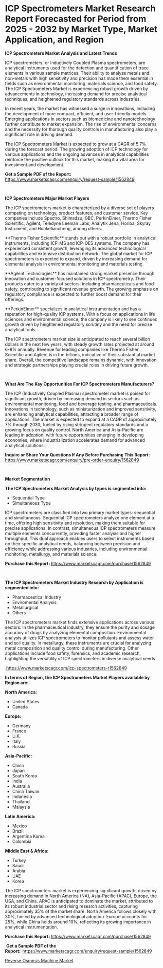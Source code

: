 <p><h1>ICP Spectrometers Market Research Report Forecasted for Period from 2025 -  2032 by Market Type, Market Application, and Region</h1></p><p><strong>ICP Spectrometers Market Analysis and Latest Trends</strong></p>
<p><p>ICP spectrometers, or Inductively Coupled Plasma spectrometers, are analytical instruments used for the detection and quantification of trace elements in various sample matrices. Their ability to analyze metals and non-metals with high sensitivity and precision has made them essential in fields such as environmental monitoring, materials science, and food safety. The ICP Spectrometers Market is experiencing robust growth driven by advancements in technology, increasing demand for precise analytical techniques, and heightened regulatory standards across industries.</p><p>In recent years, the market has witnessed a surge in innovations, including the development of more compact, efficient, and user-friendly models. Emerging applications in sectors such as biomedicine and nanotechnology further contribute to market expansion. The rise of environmental concerns and the necessity for thorough quality controls in manufacturing also play a significant role in driving demand.</p><p>The ICP Spectrometers Market is expected to grow at a CAGR of 5.7% during the forecast period. The growing adoption of ICP technology for various applications and the ongoing advances in analytical capabilities reinforce the positive outlook for this market, making it a vital area for investment and development.</p></p>
<p><strong>Get a Sample PDF of the Report:&nbsp;</strong> <a href="https://www.marketscagr.com/enquiry/request-sample/1562849?utm_campaign=1902&utm_medium=2&utm_source=Github&utm_content=ia&utm_term=16022025&utm_id=icp-spectrometers">https://www.marketscagr.com/enquiry/request-sample/1562849</a></p>
<p>&nbsp;</p>
<p><strong>ICP Spectrometers Major Market Players</strong></p>
<p><p>The ICP spectrometers market is characterized by a diverse set of players competing on technology, product features, and customer service. Key companies include Spectro, Shimadzu, GBC, PerkinElmer, Thermo Fisher Scientific, Agilent, Teledyne Leeman Labs, Analytik Jena, Horiba, Skyray Instrument, and Huaketiancheng, among others.</p><p>**Thermo Fisher Scientific** stands out with a robust portfolio in analytical instruments, including ICP-MS and ICP-OES systems. The company has experienced consistent growth, leveraging its advanced technological capabilities and extensive distribution network. The global market for ICP spectrometers is expected to expand, driven by increasing demand for elemental analysis in environmental monitoring and materials testing.</p><p>**Agilent Technologies** has maintained strong market presence through innovation and customer-focused solutions in ICP spectrometry. Their products cater to a variety of sectors, including pharmaceuticals and food safety, contributing to significant revenue growth. The growing emphasis on regulatory compliance is expected to further boost demand for their offerings.</p><p>**PerkinElmer** specializes in analytical instrumentation and has a reputation for high-quality ICP systems. With a focus on applications in life sciences and environmental science, the company is likely to see continued growth driven by heightened regulatory scrutiny and the need for precise analytical tools.</p><p>The ICP spectrometers market size is anticipated to reach several billion dollars in the next few years, with steady growth rates projected at around 6-8% annually. Revenue for leading companies like Thermo Fisher Scientific and Agilent is in the billions, indicative of their substantial market share. Overall, the competitive landscape remains dynamic, with innovation and strategic partnerships playing crucial roles in driving future growth.</p></p>
<p>&nbsp;</p>
<p><strong>What Are The Key Opportunities For ICP Spectrometers Manufacturers?</strong></p>
<p><p>The ICP (Inductively Coupled Plasma) spectrometer market is poised for significant growth, driven by increasing demand in sectors such as environmental monitoring, food and beverage testing, and pharmaceuticals. Innovations in technology, such as miniaturization and improved sensitivity, are enhancing analytical capabilities, attracting a broader range of applications. The market is expected to expand at a CAGR of approximately 7% through 2030, fueled by rising stringent regulatory standards and a growing focus on quality control. North America and Asia-Pacific are leading in adoption, with future opportunities emerging in developing economies, where industrialization accelerates demand for advanced analytical solutions.</p></p>
<p><strong>Inquire or Share Your Questions If Any Before Purchasing This Report:</strong> <a href="https://www.marketscagr.com/enquiry/pre-order-enquiry/1562849?utm_campaign=1902&utm_medium=2&utm_source=Github&utm_content=ia&utm_term=16022025&utm_id=icp-spectrometers">https://www.marketscagr.com/enquiry/pre-order-enquiry/1562849</a></p>
<p>&nbsp;</p>
<p><strong>Market Segmentation</strong></p>
<p><strong>The ICP Spectrometers Market Analysis by types is segmented into:</strong></p>
<p><ul><li>Sequential Type</li><li>Simultaneous Type</li></ul></p>
<p><p>ICP spectrometers are classified into two primary market types: sequential and simultaneous. Sequential ICP spectrometers analyze one element at a time, offering high sensitivity and resolution, making them suitable for precise applications. In contrast, simultaneous ICP spectrometers measure multiple elements concurrently, providing faster analysis and higher throughput. This dual approach enables users to select instruments based on their specific analytical needs, balancing between precision and efficiency while addressing various industries, including environmental monitoring, metallurgy, and materials science.</p></p>
<p><strong>Purchase this Report:&nbsp;</strong><a href="https://www.marketscagr.com/purchase/1562849?utm_campaign=1902&utm_medium=2&utm_source=Github&utm_content=ia&utm_term=16022025&utm_id=icp-spectrometers">https://www.marketscagr.com/purchase/1562849</a></p>
<p>&nbsp;</p>
<p><strong>The ICP Spectrometers Market Industry Research by Application is segmented into:</strong></p>
<p><ul><li>Pharmaceutical Industry</li><li>Enviromental Analysis</li><li>Metallurgical</li><li>Others</li></ul></p>
<p><p>The ICP spectrometers market finds extensive applications across various sectors. In the pharmaceutical industry, they ensure the purity and dosage accuracy of drugs by analyzing elemental composition. Environmental analysis utilizes ICP spectrometers to monitor pollutants and assess water and soil quality. In metallurgy, these instruments are crucial for analyzing metal composition and quality control during manufacturing. Other applications include food safety, forensics, and academic research, highlighting the versatility of ICP spectrometers in diverse analytical needs.</p></p>
<p><a href="https://www.marketscagr.com/icp-spectrometers-r1562849?utm_campaign=1902&utm_medium=2&utm_source=Github&utm_content=ia&utm_term=16022025&utm_id=icp-spectrometers">&nbsp;https://www.marketscagr.com/icp-spectrometers-r1562849</a></p>
<p><strong>In terms of Region, the ICP Spectrometers Market Players available by Region are:</strong></p>
<p>
    <p> <strong> North America: </strong>
        <ul>
            <li>United States</li>
            <li>Canada</li>
        </ul>
        </p> 
    <p> <strong> Europe: </strong>
        <ul>
            <li>Germany</li>
            <li>France</li>
            <li>U.K.</li>
            <li>Italy</li>
            <li>Russia</li>
        </ul>
        </p> 
    <p> <strong> Asia-Pacific: </strong>
        <ul>
            <li>China</li>
            <li>Japan</li>
            <li>South Korea</li>
            <li>India</li>
            <li>Australia</li>
            <li>China Taiwan</li>
            <li>Indonesia</li>
            <li>Thailand</li>
            <li>Malaysia</li>
        </ul>
        </p> 
    <p> <strong> Latin America: </strong>
        <ul>
            <li>Mexico</li>
            <li>Brazil</li>
            <li>Argentina Korea</li>
            <li>Colombia</li>
        </ul>
        </p> 
    <p> <strong> Middle East & Africa: </strong>
        <ul>
            <li>Turkey</li>
            <li>Saudi</li>
            <li>Arabia</li>
            <li>UAE</li>
            <li>Korea</li>
        </ul>
    </p>
    </p>
<p><p>The ICP spectrometers market is experiencing significant growth, driven by increasing demand in North America (NA), Asia-Pacific (APAC), Europe, the USA, and China. APAC is anticipated to dominate the market, attributed to its robust industrial sector and rising research activities, capturing approximately 35% of the market share. North America follows closely with 30%, fueled by advanced technological adoption. Europe accounts for 25%, while China holds around 10%, reflecting its growing importance in analytical instrumentation.</p></p>
<p><strong>Purchase this Report: </strong><a href="https://www.marketscagr.com/purchase/1562849?utm_campaign=1902&utm_medium=2&utm_source=Github&utm_content=ia&utm_term=16022025&utm_id=icp-spectrometers">https://www.marketscagr.com/purchase/1562849</a></p>
<p>&nbsp;<strong>Get a Sample PDF of the Report:&nbsp;&nbsp;</strong><a href="https://www.marketscagr.com/enquiry/request-sample/1562849?utm_campaign=1902&utm_medium=2&utm_source=Github&utm_content=ia&utm_term=16022025&utm_id=icp-spectrometers">https://www.marketscagr.com/enquiry/request-sample/1562849</a></p>
<p><strong></strong></p>
<p><p><a href="https://github.com/rahu1506/Market-Research-Report-List-6/blob/main/reverse-osmosis-machine-market.md?utm_campaign=1902&utm_medium=2&utm_source=Github&utm_content=ia&utm_term=16022025&utm_id=icp-spectrometers">Reverse Osmosis Machine Market</a></p></p>